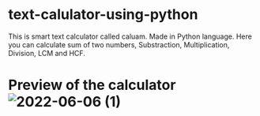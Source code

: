 # text-calulator-using-python 

This is smart text calculator called caluam. Made in Python language.
Here you can calculate sum of two numbers, Substraction, Multiplication, Division, LCM and HCF. 


# Preview of the calculator![2022-06-06 (1)](https://user-images.githubusercontent.com/95542748/172224148-1c6b3ab9-4e0d-4386-95b8-3b4739463b36.png)
